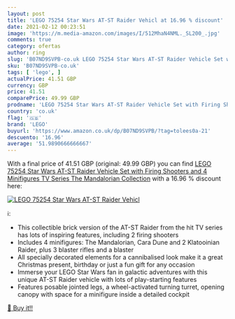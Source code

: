 ```yaml
---
layout: post
title: 'LEGO 75254 Star Wars AT-ST Raider Vehicl at 16.96 % discount'
date: 2021-02-12 00:23:51
image: 'https://m.media-amazon.com/images/I/512MhaN4NML._SL200_.jpg'
comments: true
category: ofertas
author: ring
slug: 'B07ND9SVPB-co.uk LEGO 75254 Star Wars AT-ST Raider Vehicle Set with...'
sku: 'B07ND9SVPB-co.uk'
tags: [ 'lego', ]
actualPrice: 41.51 GBP
currency: GBP
price: 41.51
comparePrice: 49.99 GBP
prodname: 'LEGO 75254 Star Wars AT-ST Raider Vehicle Set with Firing Shooters and 4 Minifigures  TV Series The Mandalorian Collection'
country: 'co.uk'
flag: '🇬🇧'
brand: 'LEGO'
buyurl: 'https://www.amazon.co.uk/dp/B07ND9SVPB/?tag=tolees0a-21'
descuento: '16.96'
average: '51.9890666666667'
---
```


With a final price of 41.51 GBP (original: 49.99 GBP) you can find [LEGO 75254 Star Wars AT-ST Raider Vehicle Set with Firing Shooters and 4 Minifigures  TV Series The Mandalorian Collection](https://www.amazon.co.uk/dp/B07ND9SVPB/?tag=tolees0a-21) with a  16.96 % discount here:

[![LEGO 75254 Star Wars AT-ST Raider Vehicl](https://m.media-amazon.com/images/I/512MhaN4NML._SL200_.jpg)](https://www.amazon.co.uk/dp/B07ND9SVPB/?tag=tolees0a-21)

ℹ️:

- This collectible brick version of the AT-ST Raider from the hit TV series has lots of inspiring features, including 2 firing shooters
- Includes 4 minifigures: The Mandalorian, Cara Dune and 2 Klatooinian Raider, plus 3 blaster rifles and a blaster
- All specially decorated elements for a cannibalised look make it a great Christmas present, birthday or just a fun gift for any occasion
- Immerse your LEGO Star Wars fan in galactic adventures with this unique AT-ST Raider vehicle with lots of play-starting features
- Features posable jointed legs, a wheel-activated turning turret, opening canopy with space for a minifigure inside a detailed cockpit

[🛒 Buy it!!](https://www.amazon.co.uk/dp/B07ND9SVPB/?tag=tolees0a-21)
